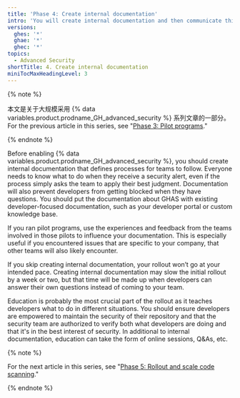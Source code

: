 ```yaml
---
title: 'Phase 4: Create internal documentation'
intro: 'You will create internal documentation and then communicate this to the consumers of {% data variables.product.prodname_GH_advanced_security %}.'
versions:
  ghes: '*'
  ghae: '*'
  ghec: '*'
topics:
  - Advanced Security
shortTitle: 4. Create internal documentation
miniTocMaxHeadingLevel: 3
---
```


{% note %}

本文是关于大规模采用 {% data variables.product.prodname_GH_advanced_security %} 系列文章的一部分。 For the previous article in this series, see "[Phase 3: Pilot programs](/code-security/adopting-github-advanced-security-at-scale/phase-3-pilot-programs)."

{% endnote %}

Before enabling {% data variables.product.prodname_GH_advanced_security %}, you should create internal documentation that defines processes for teams to follow. Everyone needs to know what to do when they receive a security alert, even if the process simply asks the team to apply their best judgment. Documentation will also prevent developers from getting blocked when they have questions. You should put the documentation about GHAS with existing developer-focused documentation, such as your developer portal or custom knowledge base.

If you ran pilot programs, use the experiences and feedback from the teams involved in those pilots to influence your documentation. This is especially useful if you encountered issues that are specific to your company, that other teams will also likely encounter.

If you skip creating internal documentation, your rollout won’t go at your intended pace. Creating internal documentation may slow the initial rollout by a week or two, but that time will be made up when developers can answer their own questions instead of coming to your team.

Education is probably the most crucial part of the rollout as it teaches developers what to do in different situations. You should ensure developers are empowered to maintain the security of their repository and that the security team are authorized to verify both what developers are doing and that it's in the best interest of security. In additional to internal documentation, education can take the form of online sessions, Q&As, etc.

{% note %}

For the next article in this series, see "[Phase 5: Rollout and scale code scanning](/code-security/adopting-github-advanced-security-at-scale/phase-5-rollout-and-scale-code-scanning)."

{% endnote %}
